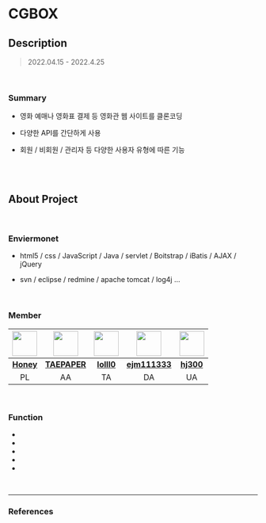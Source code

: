 # CGBOX



## Description

> 2022.04.15 - 2022.4.25



  

  <br>

### Summary

* 영화 예매나 영화표 결제 등 영화관 웹 사이트를 클론코딩
* 다양한 API를 간단하게 사용
* 회원 / 비회원 / 관리자 등 다양한 사용자 유형에 따른 기능

  



  <br>

  <br>

  

## About Project
  

  <br>

### Enviermonet




*  html5 / css / JavaScript / Java / servlet / Boitstrap / iBatis / AJAX / jQuery 
* svn / eclipse / redmine / apache tomcat / log4j ...


  <br>

  

### Member

| <img src="https://avatars.githubusercontent.com/honey7734" style="width:50px;"> | <img src="https://avatars.githubusercontent.com/TAEPAPER" style="width:50px;"> | <img src="https://avatars.githubusercontent.com/lolll0" style="width:50px;"> | <img src="https://avatars.githubusercontent.com/ejm111333" style="width:50px;"> | <img src="https://avatars.githubusercontent.com/hj300" style="width:50px;"> |
| :--------------: | :------------------------------------------------:  | :------------------------------------------------:  | :------------------------------------------------:  | :------------------------------------------------: |
  |     <a href="https://github.com/honey7734">**Honey**</a>     |   <a href="https://github.com/TAEPAPER">**TAEPAPER**</a>  |   <a href="https://github.com/lolll0">**lolll0**</a>  | <a href="https://github.com/ejm111333">**ejm111333**</a> | <a href="https://github.com/hj300">**hj300**</a> |
|     PL     |     AA     |     TA     |     DA     |     UA     |



  

  <br>

### Function

*
*
*
*
*


  <br>

***

### References



